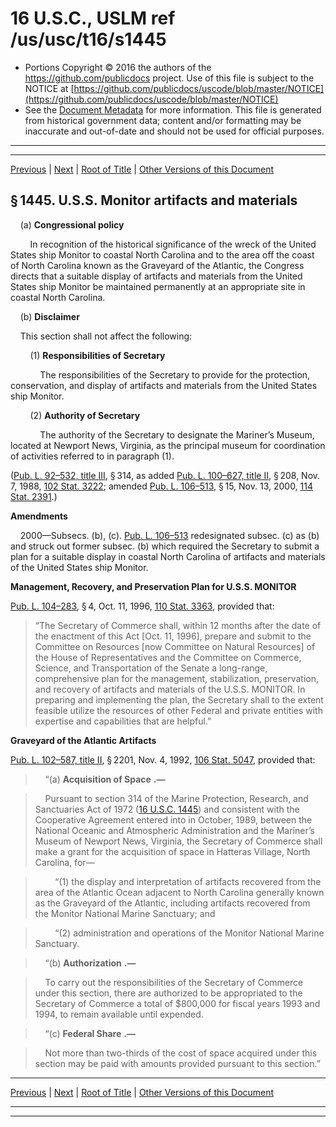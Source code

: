 ---
---

# 16 U.S.C., USLM ref /us/usc/t16/s1445

* Portions Copyright © 2016 the authors of the https://github.com/publicdocs project.
  Use of this file is subject to the NOTICE at [https://github.com/publicdocs/uscode/blob/master/NOTICE](https://github.com/publicdocs/uscode/blob/master/NOTICE)
* See the [Document Metadata](././../../../..//README.md) for more information.
  This file is generated from historical government data; content and/or formatting may be inaccurate and out-of-date and should not be used for official purposes.

----------
----------

[Previous](./../../../..//us/usc/t16/ch32/m__us_usc_t16_s1444.md) | [Next](./../../../..//us/usc/t16/ch32/m__us_usc_t16_s1445a.md) | [Root of Title](./../../../../) | [Other Versions of this Document](https://publicdocs.github.io/go/links?ns=uslm&ref=%2Fus%2Fusc%2Ft16%2Fs1445)

## § 1445. U.S.S. Monitor artifacts and materials

    (a) __Congressional policy__ 

        In recognition of the historical significance of the wreck of the United States ship Monitor to coastal North Carolina and to the area off the coast of North Carolina known as the Graveyard of the Atlantic, the Congress directs that a suitable display of artifacts and materials from the United States ship Monitor be maintained permanently at an appropriate site in coastal North Carolina.

    (b) __Disclaimer__ 

    This section shall not affect the following:

        (1) __Responsibilities of Secretary__ 

            The responsibilities of the Secretary to provide for the protection, conservation, and display of artifacts and materials from the United States ship Monitor.

        (2) __Authority of Secretary__ 

            The authority of the Secretary to designate the Mariner’s Museum, located at Newport News, Virginia, as the principal museum for coordination of activities referred to in paragraph (1).

([Pub. L. 92–532, title III][/us/pl/92/532/tIII], § 314, as added [Pub. L. 100–627, title II][/us/pl/100/627/tII], § 208, Nov. 7, 1988, [102 Stat. 3222][/us/stat/102/3222]; amended [Pub. L. 106–513][/us/pl/106/513], § 15, Nov. 13, 2000, [114 Stat. 2391][/us/stat/114/2391].)

 __Amendments__ 

    2000—Subsecs. (b), (c). [Pub. L. 106–513][/us/pl/106/513] redesignated subsec. (c) as (b) and struck out former subsec. (b) which required the Secretary to submit a plan for a suitable display in coastal North Carolina of artifacts and materials of the United States ship Monitor.

 __Management, Recovery, and Preservation Plan for U.S.S. MONITOR__ 

[Pub. L. 104–283][/us/pl/104/283], § 4, Oct. 11, 1996, [110 Stat. 3363][/us/stat/110/3363], provided that: 

> “The Secretary of Commerce shall, within 12 months after the date of the enactment of this Act \[Oct. 11, 1996\], prepare and submit to the Committee on Resources \[now Committee on Natural Resources\] of the House of Representatives and the Committee on Commerce, Science, and Transportation of the Senate a long-range, comprehensive plan for the management, stabilization, preservation, and recovery of artifacts and materials of the U.S.S. MONITOR. In preparing and implementing the plan, the Secretary shall to the extent feasible utilize the resources of other Federal and private entities with expertise and capabilities that are helpful.”

 __Graveyard of the Atlantic Artifacts__ 

[Pub. L. 102–587, title II][/us/pl/102/587/tII], § 2201, Nov. 4, 1992, [106 Stat. 5047][/us/stat/106/5047], provided that:

>     “(a)  __Acquisition of Space__  __.—__ 

>     Pursuant to section 314 of the Marine Protection, Research, and Sanctuaries Act of 1972 ([16 U.S.C. 1445][/us/usc/t16/s1445]) and consistent with the Cooperative Agreement entered into in October, 1989, between the National Oceanic and Atmospheric Administration and the Mariner’s Museum of Newport News, Virginia, the Secretary of Commerce shall make a grant for the acquisition of space in Hatteras Village, North Carolina, for—

>         “(1) the display and interpretation of artifacts recovered from the area of the Atlantic Ocean adjacent to North Carolina generally known as the Graveyard of the Atlantic, including artifacts recovered from the Monitor National Marine Sanctuary; and

>         “(2) administration and operations of the Monitor National Marine Sanctuary.

>     “(b)  __Authorization__  __.—__ 

>     To carry out the responsibilities of the Secretary of Commerce under this section, there are authorized to be appropriated to the Secretary of Commerce a total of $800,000 for fiscal years 1993 and 1994, to remain available until expended.

>     “(c)  __Federal Share__  __.—__ 

>     Not more than two-thirds of the cost of space acquired under this section may be paid with amounts provided pursuant to this section.”

----------

[Previous](./../../../..//us/usc/t16/ch32/m__us_usc_t16_s1444.md) | [Next](./../../../..//us/usc/t16/ch32/m__us_usc_t16_s1445a.md) | [Root of Title](./../../../../) | [Other Versions of this Document](https://publicdocs.github.io/go/links?ns=uslm&ref=%2Fus%2Fusc%2Ft16%2Fs1445)

----------
----------

[/us/pl/92/532/tIII]: https://publicdocs.github.io/go/links?ns=uslm&ref=%2Fus%2Fpl%2F92%2F532%2FtIII
[/us/pl/100/627/tII]: https://publicdocs.github.io/go/links?ns=uslm&ref=%2Fus%2Fpl%2F100%2F627%2FtII
[/us/stat/102/3222]: https://publicdocs.github.io/go/links?ns=uslm&ref=%2Fus%2Fstat%2F102%2F3222
[/us/pl/106/513]: https://publicdocs.github.io/go/links?ns=uslm&ref=%2Fus%2Fpl%2F106%2F513
[/us/stat/114/2391]: https://publicdocs.github.io/go/links?ns=uslm&ref=%2Fus%2Fstat%2F114%2F2391
[/us/pl/106/513]: https://publicdocs.github.io/go/links?ns=uslm&ref=%2Fus%2Fpl%2F106%2F513
[/us/pl/104/283]: https://publicdocs.github.io/go/links?ns=uslm&ref=%2Fus%2Fpl%2F104%2F283
[/us/stat/110/3363]: https://publicdocs.github.io/go/links?ns=uslm&ref=%2Fus%2Fstat%2F110%2F3363
[/us/pl/102/587/tII]: https://publicdocs.github.io/go/links?ns=uslm&ref=%2Fus%2Fpl%2F102%2F587%2FtII
[/us/stat/106/5047]: https://publicdocs.github.io/go/links?ns=uslm&ref=%2Fus%2Fstat%2F106%2F5047
[/us/usc/t16/s1445]: https://publicdocs.github.io/go/links?ns=uslm&ref=%2Fus%2Fusc%2Ft16%2Fs1445


